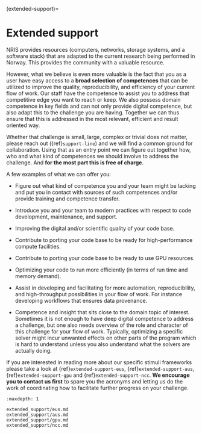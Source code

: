 (extended-support)=

# Extended support

NRIS provides resources (computers, networks, storage systems, and a
software stack) that are adapted to the current research being performed in
Norway. This provides the community with a valuable resource. 

However, what we believe is even more valuable is the fact that you as a user
have easy access to a **broad selection of competences** that can be utilized to
improve the quality, reproducibility, and efficiency of your current flow of
work. Our staff have the competence to assist you
to address that competitive edge you want to
reach or keep. We also possess domain competence in key fields and can not only
provide digital competence, but also adapt this to the challenge you are
having. Together we can thus ensure that this is addressed in the most
relevant, efficient and result oriented way.

Whether that challenge is small, large, complex or trivial does not matter,
please reach out ({ref}`support-line`) and we will find a common ground
for collaboration. Using that as an entry point we can figure out together how,
who and what kind of competences we should involve to address the challenge.
And **for the most part this is free of charge**.

A few examples of what we can offer you:

- Figure out what kind of competence you and your team might be lacking and put
  you in contact with sources of such competences and/or provide training and
  competence transfer.

- Introduce you and your team to modern practices with respect to code
  development, maintenance, and support.

- Improving the digital and/or scientific quality of your code base.

- Contribute to porting your code base to be ready for high-performance compute facilities.

- Contribute to porting your code base to be ready to use GPU resources.

- Optimizing your code to run more efficiently (in terms of run time and memory demand).

- Assist in developing and facilitating for more automation, reproducibility,
  and high-throughput possibilities in your flow of work. For instance
  developing workflows that ensures data provenance.

- Competence and insight that sits close to the domain topic of interest.
  Sometimes it is not enough to have deep digital competence to address a
  challenge, but one also needs overview of the role and character of this
  challenge for your flow of work. Typically, optimizing a specific solver
  might incur unwanted effects on other parts of the program which is hard to
  understand unless you also understand what the solvers are actually doing.

If you are interested in reading more about our specific stimuli frameworks
please take a look at {ref}`extended-support-eus`, {ref}`extended-support-aus`,
{ref}`extended-support-gpu` and {ref}`extended-support-ncc`.
**We encourage you to contact us first** to spare you the acronyms and letting us
do the work of coordinating how to facilitate further progress on your
challenge.

```{toctree}
:maxdepth: 1

extended_support/eus.md
extended_support/aus.md
extended_support/gpu.md
extended_support/ncc.md
```
